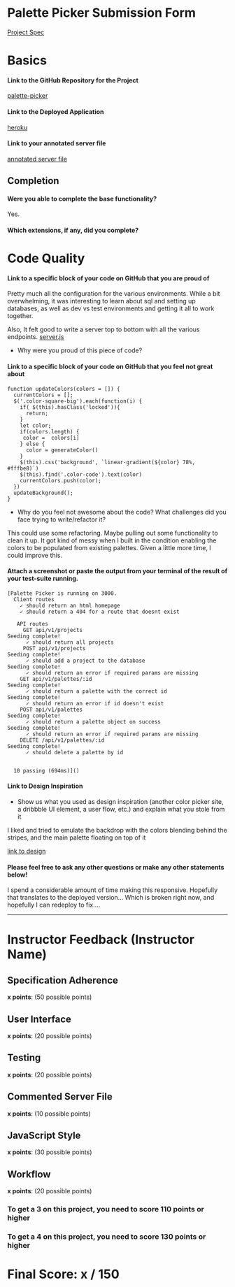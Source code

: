 # Palette Picker Submission Form

[Project Spec](http://frontend.turing.io/projects/palette-picker.html)

# Basics

#### Link to the GitHub Repository for the Project
[palette-picker](https://github.com/dsdunn/pallete-picker)

#### Link to the Deployed Application
[heroku](https://dsd-palette-picker.herokuapp.com/)

#### Link to your annotated server file
[annotated server file](https://github.com/dsdunn/pallete-picker/tree/comments)

## Completion

#### Were you able to complete the base functionality?

Yes.

#### Which extensions, if any, did you complete?

# Code Quality

#### Link to a specific block of your code on GitHub that you are proud of
Pretty much all the configuration for the various environments. While a bit overwhelming, it was interesting to learn about sql and setting up databases, as well as dev vs test environments and getting it all to work together.

Also, It felt good to write a server top to bottom with all the various endpoints.
[server.js](https://github.com/dsdunn/pallete-picker/blob/master/server.js)


* Why were you proud of this piece of code?

#### Link to a specific block of your code on GitHub that you feel not great about
```
function updateColors(colors = []) {
  currentColors = [];
  $('.color-square-big').each(function(i) {
    if( $(this).hasClass('locked')){
      return;
    }
    let color;
    if(colors.length) {
     color =  colors[i] 
    } else { 
      color = generateColor() 
    }
    $(this).css('background', `linear-gradient(${color} 78%, #fffbe8)`)
    $(this).find('.color-code').text(color)
    currentColors.push(color);
  })
  updateBackground();
}
```
* Why do you feel not awesome about the code? What challenges did you face trying to write/refactor it?

This could use some refactoring. Maybe pulling out some functionality to clean it up. It got kind of messy when I built in the condition enabling the colors to be populated from existing palettes. Given a little more time, I could improve this.

#### Attach a screenshot or paste the output from your terminal of the result of your test-suite running.
```
[Palette Picker is running on 3000.
  Client routes
    ✓ should return an html homepage
    ✓ should return a 404 for a route that doesnt exist

   API routes
     GET api/v1/projects
Seeding complete!
      ✓ should return all projects
     POST api/v1/projects
Seeding complete!
      ✓ should add a project to the database
Seeding complete!
      ✓ should return an error if required params are missing
    GET api/v1/palettes/:id
Seeding complete!
      ✓ should return a palette with the correct id
Seeding complete!
      ✓ should return an error if id doesn't exist
    POST api/v1/palettes
Seeding complete!
      ✓ should return a palette object on success
Seeding complete!
      ✓ should return an error if required params are missing
    DELETE /api/v1/palettes/:id
Seeding complete!
      ✓ should delete a palette by id


  10 passing (694ms)]()
```
#### Link to Design Inspiration

* Show us what you used as design inspiration (another color picker site, a dribbble UI element, a user flow, etc.) and explain what you stole from it

I liked and tried to emulate the backdrop with the colors blending behind the stripes, and the main palette floating on top of it

[link to design](https://www.behance.net/gallery/32154055/Minimalist-Color-Palettes-2015)

#### Please feel free to ask any other questions or make any other statements below!

I spend a considerable amount of time making this responsive. Hopefully that translates to the deployed version... Which is broken right now, and hopefully I can redeploy to fix....

-----


# Instructor Feedback (Instructor Name)

## Specification Adherence

**x points**: (50 possible points)

## User Interface

**x points**: (20 possible points)

## Testing

**x points**: (20 possible points)

## Commented Server File

**x points**: (10 possible points)

## JavaScript Style

**x points**: (30 possible points)

## Workflow

**x points**: (20 possible points)


### To get a 3 on this project, you need to score 110 points or higher
### To get a 4 on this project, you need to score 130 points or higher

# Final Score: x / 150
